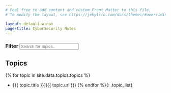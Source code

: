 ```yaml
---
# Feel free to add content and custom Front Matter to this file.
# To modify the layout, see https://jekyllrb.com/docs/themes/#overriding-theme-defaults

layout: default-w-nav
page-title: CyberSecurity Notes
---
```

### Filter <input type="text" id="search_text" onkeyup="search()" placeholder="Search for topics.." title="Search"/>

## Topics
{% for topic in site.data.topics.topics %}
* [{{ topic.title }}]({{ topic.url }})
{% endfor %}{: .topic_list}

<script>
function search() {
    var input, filter, li, txtValue;
    input = $('#search_text');
    filter = input.val().toUpperCase();
    li = $('ul.topic_list li');
	li.each(function( index ) {
		txtValue = $( this ).text();
        if (txtValue.toUpperCase().indexOf(filter) > -1) {
            $( this ).css("display", "");
        } else {
			$( this ).css("display", "none");
        }
	});
}
</script>